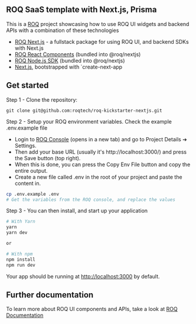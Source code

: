 ## ROQ SaaS template with Next.js, Prisma

This is a [ROQ](https://roq.tech) project showcasing how to use ROQ UI widgets and backend APIs with a combination of these technologies

- [ROQ Next.js](https://www.npmjs.com/package/@roq/nextjs) - a fullstack package for using ROQ UI, and backend SDKs with Next.js
- [ROQ React Components](https://www.npmjs.com/package/@roq/ui-react) (bundled into @roq/nextjs)
- [ROQ Node.js SDK](https://www.npmjs.com/package/@roq/nodejs) (bundled into @roq/nextjs)
- [Next.js](https://nextjs.org), bootstrapped with `create-next-app

## Get started

Step 1 - Clone the repository:

``` 
git clone git@github.com:roqtech/roq-kickstarter-nextjs.git
```

Step 2 - Setup your ROQ environment variables. Check the example .env.example file

* Login to [ROQ Console](https://console.roq.tech) (opens in a new tab) and go to Project Details ➔ Settings.
* Then add your base URL (usually it's http://localhost:3000/) and press the Save button (top right).
* When this is done, you can press the Copy Env File button and copy the entire output.
* Create a new file called .env in the root of your project and paste the content in.

```bash
cp .env.example .env
# Get the variables from the ROQ console, and replace the values
```

Step 3 - You can then install, and start up your application

```bash
# With Yarn
yarn
yarn dev

or

# With npm
npm install
npm run dev
```

Your app should be running at [http://localhost:3000](http://localhost:3000) by default.

## Further documentation

To learn more about ROQ UI components and APIs, take a look at [ROQ Documentation](https://docs.roq.tech)

